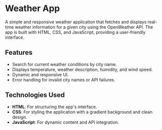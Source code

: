 # Weather App

A simple and responsive weather application that fetches and displays real-time weather information for a given city using the OpenWeather API. The app is built with HTML, CSS, and JavaScript, providing a user-friendly interface.

## Features

- Search for current weather conditions by city name.
- Displays temperature, weather description, humidity, and wind speed.
- Dynamic and responsive UI.
- Error handling for invalid city names or API failures.

## Technologies Used

- **HTML**: For structuring the app's interface.
- **CSS**: For styling the application with a gradient background and clean design.
- **JavaScript**: For dynamic content and API integration.
